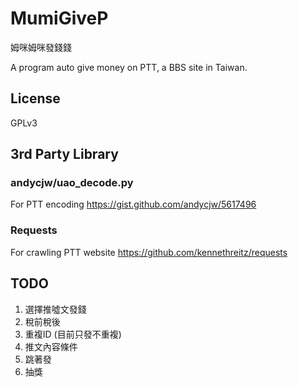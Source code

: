 # MumiGiveP
姆咪姆咪發錢錢

A program auto give money on PTT,
a BBS site in Taiwan.


## License
GPLv3

## 3rd Party Library
### andycjw/uao_decode.py
For PTT encoding
https://gist.github.com/andycjw/5617496

### Requests
For crawling PTT website 
https://github.com/kennethreitz/requests

## TODO
1. 選擇推噓文發錢
1. 稅前稅後
1. 重複ID (目前只發不重複)
1. 推文內容條件
1. 跳著發
1. 抽獎
